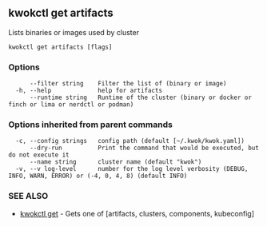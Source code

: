 ## kwokctl get artifacts

Lists binaries or images used by cluster

```
kwokctl get artifacts [flags]
```

### Options

```
      --filter string    Filter the list of (binary or image)
  -h, --help             help for artifacts
      --runtime string   Runtime of the cluster (binary or docker or finch or lima or nerdctl or podman)
```

### Options inherited from parent commands

```
  -c, --config strings   config path (default [~/.kwok/kwok.yaml])
      --dry-run          Print the command that would be executed, but do not execute it
      --name string      cluster name (default "kwok")
  -v, --v log-level      number for the log level verbosity (DEBUG, INFO, WARN, ERROR) or (-4, 0, 4, 8) (default INFO)
```

### SEE ALSO

* [kwokctl get](kwokctl_get.md)	 - Gets one of [artifacts, clusters, components, kubeconfig]

